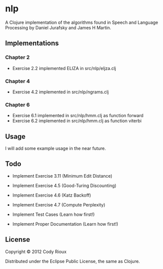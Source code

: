 # nlp

A Clojure implementation of the algorithms found in Speech and Language
Processing by Daniel Jurafsky and James H Martin.

## Implementations

### Chapter 2

* Exercise 2.2 implemented ELIZA in src/nlp/eljza.clj

### Chapter 4

* Exercise 4.2 implemented in src/nlp/ngrams.clj

### Chapter 6

* Exercise 6.1 implemented in src/nlp/hmm.clj as function forward
* Exercise 6.2 implemented in src/nlp/hmm.clj as function viterbi

## Usage

I will add some example usage in the near future.


## Todo

* Implement Exercise 3.11 (Minimum Edit Distance)
* Implement Exercise 4.5 (Good-Turing Discounting)
* Implement Exercise 4.6 (Katz Backoff)
* Implement Exercise 4.7 (Compute Perplexity)

* Implement Test Cases (Learn how first!)
* Implement Proper Documentation (Learn how first!)

## License

Copyright © 2012 Cody Rioux

Distributed under the Eclipse Public License, the same as Clojure.
